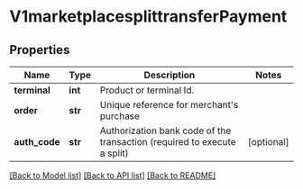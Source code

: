 # V1marketplacesplittransferPayment

## Properties
Name | Type | Description | Notes
------------ | ------------- | ------------- | -------------
**terminal** | **int** | Product or terminal Id. | 
**order** | **str** | Unique reference for merchant&#x27;s purchase | 
**auth_code** | **str** | Authorization bank code of the transaction (required to execute a split) | [optional] 

[[Back to Model list]](../README.md#documentation-for-models) [[Back to API list]](../README.md#documentation-for-api-endpoints) [[Back to README]](../README.md)


